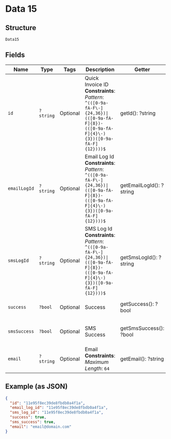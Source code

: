 
# Data 15

## Structure

`Data15`

## Fields

| Name | Type | Tags | Description | Getter | Setter |
|  --- | --- | --- | --- | --- | --- |
| `id` | `?string` | Optional | Quick Invoice ID<br>**Constraints**: *Pattern*: `^(([0-9a-fA-F\-]{24,36})\|(([0-9a-fA-F]{8})-(([0-9a-fA-F]{4}\-){3})([0-9a-fA-F]{12})))$` | getId(): ?string | setId(?string id): void |
| `emailLogId` | `?string` | Optional | Email Log Id<br>**Constraints**: *Pattern*: `^(([0-9a-fA-F\-]{24,36})\|(([0-9a-fA-F]{8})-(([0-9a-fA-F]{4}\-){3})([0-9a-fA-F]{12})))$` | getEmailLogId(): ?string | setEmailLogId(?string emailLogId): void |
| `smsLogId` | `?string` | Optional | SMS Log Id<br>**Constraints**: *Pattern*: `^(([0-9a-fA-F\-]{24,36})\|(([0-9a-fA-F]{8})-(([0-9a-fA-F]{4}\-){3})([0-9a-fA-F]{12})))$` | getSmsLogId(): ?string | setSmsLogId(?string smsLogId): void |
| `success` | `?bool` | Optional | Success | getSuccess(): ?bool | setSuccess(?bool success): void |
| `smsSuccess` | `?bool` | Optional | SMS Success | getSmsSuccess(): ?bool | setSmsSuccess(?bool smsSuccess): void |
| `email` | `?string` | Optional | Email<br>**Constraints**: *Maximum Length*: `64` | getEmail(): ?string | setEmail(?string email): void |

## Example (as JSON)

```json
{
  "id": "11e95f8ec39de8fbdb0a4f1a",
  "email_log_id": "11e95f8ec39de8fbdb0a4f1a",
  "sms_log_id": "11e95f8ec39de8fbdb0a4f1a",
  "success": true,
  "sms_success": true,
  "email": "email@domain.com"
}
```

